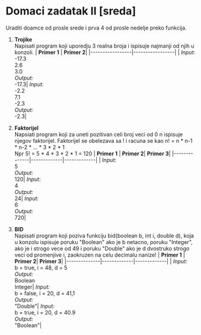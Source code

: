# Domaci zadatak II [sreda]

  Uraditi doamce od prosle srede i prva 4 od prosle nedelje preko funkcija.
  
1. **Trojike**<br>
	Napisati program koji uporedju 3 realna broja i ispisuje najmanji od njih u konzoli.
	| **Primer 1** |  **Primer 2**| 
	|-----------------|-----------------|
	| *Input:*  <br>-17.3<br>2.6<br>3.0<br>*Output:* <br> -17.3| *Input:* <br> -2.2<br>7.1<br>-2.3<br> *Output:* <br>-2.3|
2. **Faktorijel**<br>
	Napsiati program koji za uneti pozitivan celi broj veci od 0 n ispisuje njegov faktorijel.
   Faktorijel se obelezava sa ! i racuna se kao n! = n * n-1 * n-2 * ... * 3 * 2 * 1<br>
   Npr 5! = 5 * 4 * 3 * 2 * 1 = 120
	| **Primer 1** | **Primer 2**| **Primer 3**|
	|--------------|-------------|-------------|
	| *Input:* <br>5<br>*Output:* <br> 120| *Input:* <br>4<br> *Output:* <br> 24| *Input:* <br>6<br> *Output:* <br> 720|

3. **BID**<br>
	Napisati program koji poziva funkciju bid(boolean b, int i, double d), koja u konzolu ispisuje poruku "Boolean" ako je b netacno, poruku "Integer", ako je i strogo vece od 49 i poruku "Double" ako je d dvostruko strogo veci od promenjive i, zaokruzen na celu decimalu nanize!
	| **Primer 1** | **Primer 2**| **Primer 3**|
	|--------------|-------------|-------------|
	| *Input:* <br>b = true, i = 48, d = 5<br>*Output:* <br>Boolean<br>Integer| *Input:* <br>b = false, i = 20, d = 41,1<br> *Output:* <br> "Double"| *Input:* <br>b = true, i = 20, d = 40.9<br> *Output:* <br> "Boolean"|

